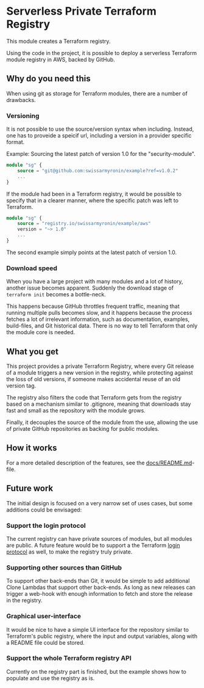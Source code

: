 # Serverless Private Terraform Registry

This module creates a Terraform registry. 

Using the code in the project, it is possible to deploy a serverless Terraform module registry in AWS, backed by GitHub.

## Why do you need this

When using git as storage for Terraform modules, there are a number of drawbacks.

### Versioning

It is not possible to use the source/version syntax when including. Instead, one has to proveide a speicif url, including a version in a provider specific format.

Example: Sourcing the latest patch of version 1.0 for the "security-module".

```terraform
module "sg" {
    source = "git@github.com:swissarmyronin/example?ref=v1.0.2"
	...
}
```

If the module had been in a Terraform registry, it would be possible to specify that in a clearer manner, where the specific patch was left to Terraform.

```terraform
module "sg" {
    source = "registry.io/swissarmyronin/example/aws"
    version = "~> 1.0"
    ...
}
```

The second example simply points at the latest patch of version 1.0.

### Download speed

When you have a large project with many modules and a lot of history, another issue becomes apparent. Suddenly the download stage of `terraform init` becomes a bottle-neck. 

This happens because GitHub throttles frequent traffic, meaning that running multiple pulls becomes slow, and it happens because the process fetches a lot of irrelevant information, such as documentation, examples, build-files, and Git historical data. There is no way to tell Terraform that only the module core is needed.

## What you get

This project provides a private Terraform Registry, where every Git release of a module triggers a new version in the registry, while protecting against the loss of old versions, if someone makes accidental reuse of an old version tag.

The registry also filters the code that Terraform gets from the registry based on a mechanism similar to .gitignore, meaning that downloads stay fast and small as the repository with the module grows.

Finally, it decouples the source of the module from the use, allowing the use of private GitHub repositories as backing for public modules.

## How it works

For a more detailed description of the features, see the [docs/README.md](docs/README.md)-file.

## Future work

The initial design is focused on a very narrow set of uses cases, but some additions could be envisaged:

### Support the login protocol

The current registry can have private sources of modules, but all modules are public. A future feature would be to support a the Terraform [login protocol](https://www.terraform.io/docs/commands/login.html#protocol-v1) as well, to make the registry truly private.

### Supporting other sources than GitHub

To support other back-ends than Git, it would be simple to add additional Clone Lambdas that support other back-ends. As long as new releases can trigger a web-hook with enough information to fetch and store the release in the registry.

### Graphical user-interface

It would be nice to have a simple UI interface  for the repository similar to Terraform's public registry, where the input and output variables, along with a README file could be stored.

### Support the whole Terraform registry API

Currently on the registry part is finished, but the example shows how to populate and use the registry as is.